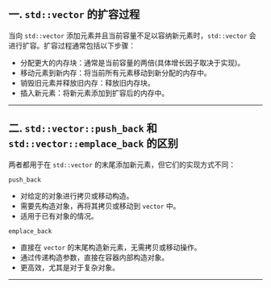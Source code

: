 ## 一. `std::vector` 的扩容过程

当向 `std::vector` 添加元素并且当前容量不足以容纳新元素时，`std::vector` 会进行扩容。扩容过程通常包括以下步骤：
- 分配更大的内存块：通常是当前容量的两倍(具体增长因子取决于实现)。
- 移动元素到新内存：将当前所有元素移动到新分配的内存中。
- 销毁旧元素并释放旧内存：释放旧内存块。
- 插入新元素：将新元素添加到扩容后的内存中。

---

## 二. `std::vector::push_back` 和 `std::vector::emplace_back` 的区别
两者都用于在 `std::vector` 的末尾添加新元素，但它们的实现方式不同：

`push_back`
- 对给定的对象进行拷贝或移动构造。
- 需要先构造对象，再将其拷贝或移动到 `vector` 中。
- 适用于已有对象的情况。

`emplace_back`
- 直接在 `vector` 的末尾构造新元素，无需拷贝或移动操作。
- 通过传递构造参数，直接在容器内部构造对象。
- 更高效，尤其是对于复杂对象。

---
